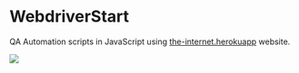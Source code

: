 
# WebdriverStart

QA Automation scripts in JavaScript using [the-internet.herokuapp](https://the-internet.herokuapp.com/) website.

<img src="https://img.shields.io/badge/JavaScript-323330?style=for-the-badge&logo=javascript&logoColor=F7DF1E" /> 
